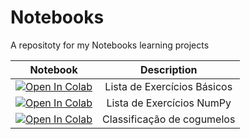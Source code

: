 # Notebooks
A repositoty for my Notebooks learning projects

Notebook|Description
:------: | :------: 
[![Open In Colab](https://colab.research.google.com/assets/colab-badge.svg)](https://colab.research.google.com/drive/1K93rbms-9c19n1_GfvYrWu6G4hTiDSVC?usp=sharing) | Lista de Exercícios Básicos  
[![Open In Colab](https://colab.research.google.com/assets/colab-badge.svg)](https://colab.research.google.com/drive/1MWIjMffqUB-m9QwsURG_Slc4HgxD0UCP?usp=sharing) | Lista de Exercícios NumPy 
[![Open In Colab](https://colab.research.google.com/assets/colab-badge.svg)](https://colab.research.google.com/drive/1WeDfrD3CYCaupSqBO-hzwZZutVCcJbUe?usp=sharing) | Classificação de cogumelos

